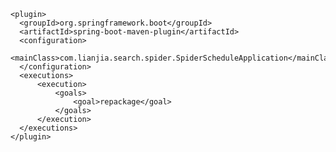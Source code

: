     <plugin>
      <groupId>org.springframework.boot</groupId>
      <artifactId>spring-boot-maven-plugin</artifactId>
      <configuration>
          <mainClass>com.lianjia.search.spider.SpiderScheduleApplication</mainClass>
      </configuration>
      <executions>
          <execution>
              <goals>
                  <goal>repackage</goal>
              </goals>
          </execution>
      </executions>
    </plugin>

